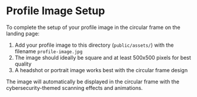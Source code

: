 # Profile Image Setup

To complete the setup of your profile image in the circular frame on the landing page:

1. Add your profile image to this directory (`public/assets/`) with the filename `profile-image.jpg`
2. The image should ideally be square and at least 500x500 pixels for best quality
3. A headshot or portrait image works best with the circular frame design

The image will automatically be displayed in the circular frame with the cybersecurity-themed scanning effects and animations. 